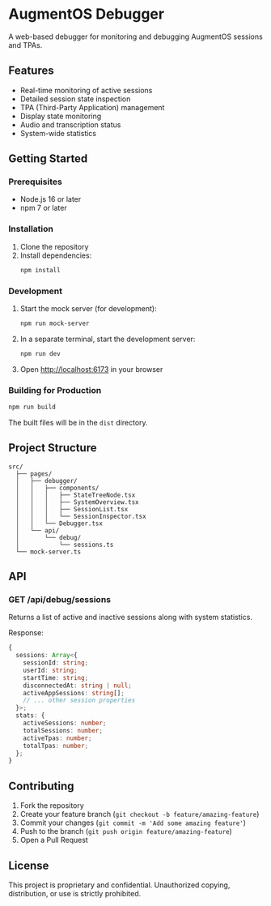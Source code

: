 # AugmentOS Debugger

A web-based debugger for monitoring and debugging AugmentOS sessions and TPAs.

## Features

- Real-time monitoring of active sessions
- Detailed session state inspection
- TPA (Third-Party Application) management
- Display state monitoring
- Audio and transcription status
- System-wide statistics

## Getting Started

### Prerequisites

- Node.js 16 or later
- npm 7 or later

### Installation

1. Clone the repository
2. Install dependencies:
   ```bash
   npm install
   ```

### Development

1. Start the mock server (for development):
   ```bash
   npm run mock-server
   ```

2. In a separate terminal, start the development server:
   ```bash
   npm run dev
   ```

3. Open [http://localhost:6173](http://localhost:6173) in your browser

### Building for Production

```bash
npm run build
```

The built files will be in the `dist` directory.

## Project Structure

```
src/
  ├── pages/
  │   ├── debugger/
  │   │   ├── components/
  │   │   │   ├── StateTreeNode.tsx
  │   │   │   ├── SystemOverview.tsx
  │   │   │   ├── SessionList.tsx
  │   │   │   └── SessionInspector.tsx
  │   │   └── Debugger.tsx
  │   └── api/
  │       └── debug/
  │           └── sessions.ts
  └── mock-server.ts
```

## API

### GET /api/debug/sessions

Returns a list of active and inactive sessions along with system statistics.

Response:
```typescript
{
  sessions: Array<{
    sessionId: string;
    userId: string;
    startTime: string;
    disconnectedAt: string | null;
    activeAppSessions: string[];
    // ... other session properties
  }>;
  stats: {
    activeSessions: number;
    totalSessions: number;
    activeTpas: number;
    totalTpas: number;
  };
}
```

## Contributing

1. Fork the repository
2. Create your feature branch (`git checkout -b feature/amazing-feature`)
3. Commit your changes (`git commit -m 'Add some amazing feature'`)
4. Push to the branch (`git push origin feature/amazing-feature`)
5. Open a Pull Request

## License

This project is proprietary and confidential. Unauthorized copying, distribution, or use is strictly prohibited. 
